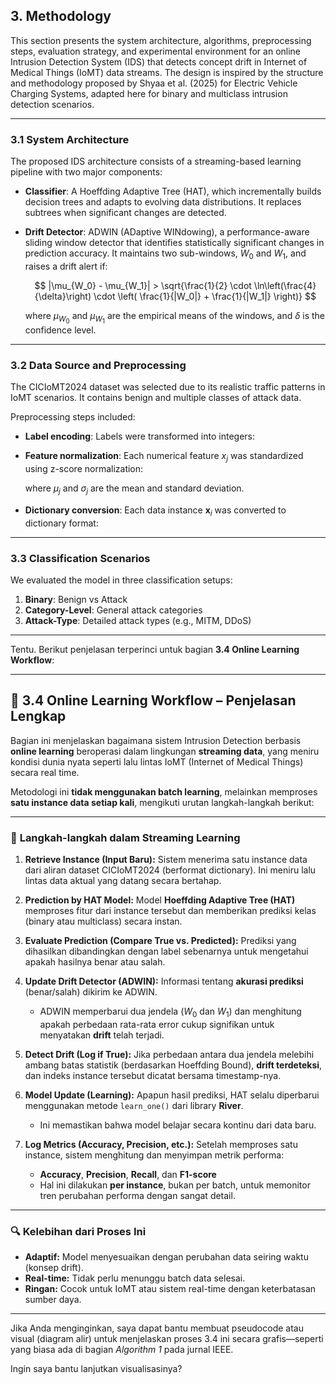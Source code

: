 
## **3. Methodology**

This section presents the system architecture, algorithms, preprocessing steps, evaluation strategy, and experimental environment for an online Intrusion Detection System (IDS) that detects concept drift in Internet of Medical Things (IoMT) data streams. The design is inspired by the structure and methodology proposed by Shyaa et al. (2025) for Electric Vehicle Charging Systems, adapted here for binary and multiclass intrusion detection scenarios.

---

### **3.1 System Architecture**

The proposed IDS architecture consists of a streaming-based learning pipeline with two major components:

* **Classifier**: A Hoeffding Adaptive Tree (HAT), which incrementally builds decision trees and adapts to evolving data distributions. It replaces subtrees when significant changes are detected.

* **Drift Detector**: ADWIN (ADaptive WINdowing), a performance-aware sliding window detector that identifies statistically significant changes in prediction accuracy. It maintains two sub-windows, $W_0$ and $W_1$, and raises a drift alert if:

  $$
  |\mu_{W_0} - \mu_{W_1}| > \sqrt{\frac{1}{2} \cdot \ln\left(\frac{4}{\delta}\right) \cdot \left( \frac{1}{|W_0|} + \frac{1}{|W_1|} \right)}
  $$

  where $\mu_{W_0}$ and $\mu_{W_1}$ are the empirical means of the windows, and $\delta$ is the confidence level.

---

### **3.2 Data Source and Preprocessing**

The CICIoMT2024 dataset was selected due to its realistic traffic patterns in IoMT scenarios. It contains benign and multiple classes of attack data.

Preprocessing steps included:

* **Label encoding**: Labels were transformed into integers:


* **Feature normalization**: Each numerical feature $x_j$ was standardized using z-score normalization:


  where $\mu_j$ and $\sigma_j$ are the mean and standard deviation.

* **Dictionary conversion**: Each data instance $\mathbf{x}_i$ was converted to dictionary format:

---

### **3.3 Classification Scenarios**

We evaluated the model in three classification setups:

1. **Binary**: Benign vs Attack
2. **Category-Level**: General attack categories
3. **Attack-Type**: Detailed attack types (e.g., MITM, DDoS)

---

Tentu. Berikut penjelasan terperinci untuk bagian **3.4 Online Learning Workflow**:

---

## 🔄 **3.4 Online Learning Workflow – Penjelasan Lengkap**

Bagian ini menjelaskan bagaimana sistem Intrusion Detection berbasis **online learning** beroperasi dalam lingkungan **streaming data**, yang meniru kondisi dunia nyata seperti lalu lintas IoMT (Internet of Medical Things) secara real time.

Metodologi ini **tidak menggunakan batch learning**, melainkan memproses **satu instance data setiap kali**, mengikuti urutan langkah-langkah berikut:

---

### 🔁 **Langkah-langkah dalam Streaming Learning**

1. **Retrieve Instance (Input Baru):**
   Sistem menerima satu instance data dari aliran dataset CICIoMT2024 (berformat dictionary). Ini meniru lalu lintas data aktual yang datang secara bertahap.

2. **Prediction by HAT Model:**
   Model **Hoeffding Adaptive Tree (HAT)** memproses fitur dari instance tersebut dan memberikan prediksi kelas (binary atau multiclass) secara instan.

3. **Evaluate Prediction (Compare True vs. Predicted):**
   Prediksi yang dihasilkan dibandingkan dengan label sebenarnya untuk mengetahui apakah hasilnya benar atau salah.

4. **Update Drift Detector (ADWIN):**
   Informasi tentang **akurasi prediksi** (benar/salah) dikirim ke ADWIN.

   * ADWIN memperbarui dua jendela ($W_0$ dan $W_1$) dan menghitung apakah perbedaan rata-rata error cukup signifikan untuk menyatakan **drift** telah terjadi.

5. **Detect Drift (Log if True):**
   Jika perbedaan antara dua jendela melebihi ambang batas statistik (berdasarkan Hoeffding Bound), **drift terdeteksi**, dan indeks instance tersebut dicatat bersama timestamp-nya.

6. **Model Update (Learning):**
   Apapun hasil prediksi, HAT selalu diperbarui menggunakan metode `learn_one()` dari library **River**.

   * Ini memastikan bahwa model belajar secara kontinu dari data baru.

7. **Log Metrics (Accuracy, Precision, etc.):**
   Setelah memproses satu instance, sistem menghitung dan menyimpan metrik performa:

   * **Accuracy**, **Precision**, **Recall**, dan **F1-score**
   * Hal ini dilakukan **per instance**, bukan per batch, untuk memonitor tren perubahan performa dengan sangat detail.

---

### 🔍 **Kelebihan dari Proses Ini**

* **Adaptif:** Model menyesuaikan dengan perubahan data seiring waktu (konsep drift).
* **Real-time:** Tidak perlu menunggu batch data selesai.
* **Ringan:** Cocok untuk IoMT atau sistem real-time dengan keterbatasan sumber daya.

---

Jika Anda menginginkan, saya dapat bantu membuat pseudocode atau visual (diagram alir) untuk menjelaskan proses 3.4 ini secara grafis—seperti yang biasa ada di bagian *Algorithm 1* pada jurnal IEEE.

Ingin saya bantu lanjutkan visualisasinya?

